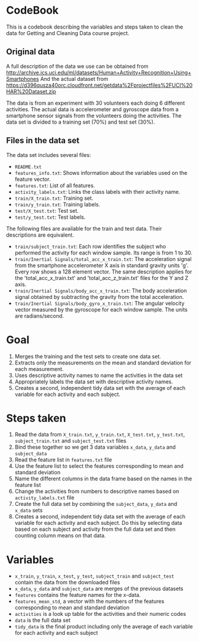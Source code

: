 # CodeBook

This is a codebook describing the variables and steps taken to clean the data for Getting and Cleaning Data course project.

## Original data

A full description of the data we use can be obtained from http://archive.ics.uci.edu/ml/datasets/Human+Activity+Recognition+Using+Smartphones
And the actual dataset from https://d396qusza40orc.cloudfront.net/getdata%2Fprojectfiles%2FUCI%20HAR%20Dataset.zip

The data is from an experiment with 30 volunteers each doing 6 different activities. The actual data is accelerometer and gyroscope data from a smartphone sensor signals from the volunteers doing the activities. The data set is divided to a training set (70%) and test set (30%).

## Files in the data set

The data set includes several files:

* `README.txt`
* `features_info.txt`: Shows information about the variables used on the feature vector.
* `features.txt`: List of all features.
* `activity_labels.txt`: Links the class labels with their activity name.
* `train/X_train.txt`: Training set.
* `train/y_train.txt`: Training labels.
* `test/X_test.txt`: Test set.
* `test/y_test.txt`: Test labels.

The following files are available for the train and test data. Their descriptions are equivalent. 
* `train/subject_train.txt`: Each row identifies the subject who performed the activity for each window sample. Its range is from 1 to 30. 
* `train/Inertial Signals/total_acc_x_train.txt`: The acceleration signal from the smartphone accelerometer X axis in standard gravity units 'g'. Every row shows a 128 element vector. The same description applies for the 'total_acc_x_train.txt' and 'total_acc_z_train.txt' files for the Y and Z axis. 
* `train/Inertial Signals/body_acc_x_train.txt`: The body acceleration signal obtained by subtracting the gravity from the total acceleration. 
* `train/Inertial Signals/body_gyro_x_train.txt`: The angular velocity vector measured by the gyroscope for each window sample. The units are radians/second. 

# Goal
1. Merges the training and the test sets to create one data set.
2. Extracts only the measurements on the mean and standard deviation for each measurement.
3. Uses descriptive activity names to name the activities in the data set
4. Appropriately labels the data set with descriptive activity names.
5. Creates a second, independent tidy data set with the average of each variable for each activity and each subject.

# Steps taken
1. Read the data from `X_train.txt`, `y_train.txt`, `X_test.txt`, `y_test.txt`, `subject_train.txt` and `subject_test.txt` files
2. Bind these together so we get 3 data variables `x_data`, `y_data` and `subject_data`
3. Read the feature list in `features.txt` file
4. Use the feature list to select the features corresponding to mean and standard deviation
5. Name the different columns in the data frame based on the names in the feature list
6. Change the activities from numbers to descriptive names based on `activity_labels.txt` file
7. Create the full data set by combining the `subject_data`, `y_data` and `x_data` sets
8. Creates a second, independent tidy data set with the average of each variable for each activity and each subject. Do this by selecting data based on each subject and activity from the full data set and then counting column means on that data.

# Variables
* `x_train`, `y_train`, `x_test`, `y_test`, `subject_train` and `subject_test` contain the data from the downloaded files
* `x_data`, `y_data` and `subject_data` are merges of the previous datasets
* `features` contains the feature names for the x-data. 
* `features_mean_std`, a vector with the numbers of the features corresponding to mean and standard deviation
* `activities` is a look up table for the activities and their numeric codes
* `data` is the full data set
* `tidy_data` is the final product including only the average of each variable for each activity and each subject